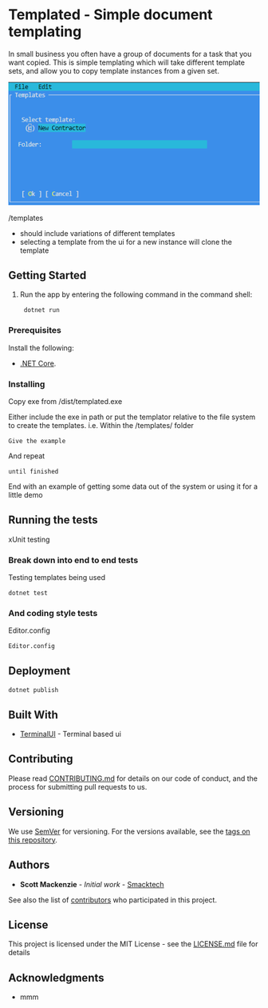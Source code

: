 # Templated - Simple document templating

In small business you often have a group of documents for a task that you want copied.
This is simple templating which will take different template sets, and allow you to copy
template instances from a given set.

![tempalted](https://raw.githubusercontent.com/smacken/templated/master/docfx/term.PNG)

/templates

- should include variations of different templates
- selecting a template from the ui for a new instance will clone the template

## Getting Started

1. Run the app by entering the following command in the command shell:

   ```console
    dotnet run
   ```

### Prerequisites

Install the following:

- [.NET Core](https://dotnet.microsoft.com/download).

### Installing

Copy exe from /dist/templated.exe

Either include the exe in path or put the templator relative to the file system to create the templates.
i.e. Within the /templates/ folder

```
Give the example
```

And repeat

```
until finished
```

End with an example of getting some data out of the system or using it for a little demo

## Running the tests

xUnit testing


### Break down into end to end tests

Testing templates being used

```
dotnet test
```

### And coding style tests

Editor.config

```
Editor.config
```

## Deployment

```
dotnet publish
```

## Built With

* [TerminalUI](https://github.com/migueldeicaza/gui.cs) - Terminal based ui

## Contributing

Please read [CONTRIBUTING.md](https://gist.github.com/PurpleBooth/b24679402957c63ec426) for details on our code of conduct, and the process for submitting pull requests to us.

## Versioning

We use [SemVer](http://semver.org/) for versioning. For the versions available, see the [tags on this repository](https://github.com/your/project/tags). 

## Authors

* **Scott Mackenzie** - *Initial work* - [Smacktech](https://github.com/smacken)

See also the list of [contributors](https://github.com/your/project/contributors) who participated in this project.

## License

This project is licensed under the MIT License - see the [LICENSE.md](LICENSE.md) file for details

## Acknowledgments

* mmm

